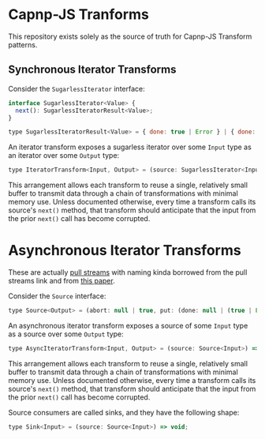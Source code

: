 # Capnp-JS Tranforms

This repository exists solely as the source of truth for Capnp-JS Transform
patterns.

## Synchronous Iterator Transforms

Consider the `SugarlessIterator` interface:

```js
interface SugarlessIterator<Value> {
  next(): SugarlessIteratorResult<Value>;
}

type SugarlessIteratorResult<Value> = { done: true | Error } | { done: false, value: Value };
```

An iterator transform exposes a sugarless iterator over some `Input` type as an
iterator over some `Output` type:

```js
type IteratorTransform<Input, Output> = (source: SugarlessIterator<Input>) => SugarlessIterator<Output>;
```

This arrangement allows each transform to reuse a single, relatively small
buffer to transmit data through a chain of transformations with minimal memory
use.
Unless documented otherwise, every time a transform calls its source's `next()`
method, that transform should anticipate that the input from the prior `next()`
call has become corrupted.

# Asynchronous Iterator Transforms

These are actually [pull streams](https://github.com/pull-stream/pull-stream)
with naming kinda borrowed from the pull streams link and from
[this paper](http://www.sable.mcgill.ca/publications/techreports/2018-1/techrep.pdf).

Consider the `Source` interface:

```js
type Source<Output> = (abort: null | true, put: (done: null | (true | Error), value: Output) => void) => void;
```

An asynchronous iterator transform exposes a source of some `Input` type as a
source over some `Output` type:

```js
type AsyncIteratorTransform<Input, Output> = (source: Source<Input>) => Source<Output>;
```

This arrangement allows each transform to reuse a single, relatively small
buffer to transmit data through a chain of transformations with minimal memory
use.
Unless documented otherwise, every time a transform calls its source's `next()`
method, that transform should anticipate that the input from the prior `next()`
call has become corrupted.

Source consumers are called sinks, and they have the following shape:

```js
type Sink<Input> = (source: Source<Input>) => void;
```
